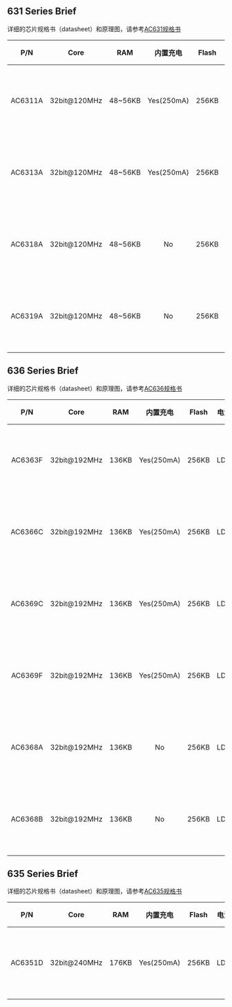 631 Series Brief
--------------

详细的芯片规格书（datasheet）和原理图，请参考[AC631规格书](./datasheet/AC631N规格书)

|P/N|Core|RAM|内置充电|Flash|电源|功耗|工作电压|工作温度|蓝牙协议|蓝牙版本|蓝牙速率|应用场景|OTA|Package|
|:-------:|:--------:|:-------:|:-------:|:-------:|:-------:|:-------:|:-------:|:-------:|:-------:|:-------:|:-------:|:-------:|:-------:|:-------:|
|AC6311A|32bit@120MHz|48~56KB|Yes(250mA)|256KB|LDO/DCDC|Sleep@30uA<br>Systemoff@1uA<br>TX 0dB@8mA<br>RX@|1.8~5.5V|Min:-40°C<br>Max:85°C|Classic:SDP/RFCOMM/SPP <br> LE:ATT/SM/HOGP/Mesh|SmartReady v5.0|1MbpsPHY <br> 2MbpsPHY <br> CodedPHY |蓝牙防丢/<br>Beacon/<br>蓝牙HID/<br>蓝牙透传<br>|Yes|
|AC6313A|32bit@120MHz|48~56KB|Yes(250mA)|256KB|LDO/DCDC|Sleep@30uA<br>Systemoff@1uA<br>TX 0dB@8mA<br>RX@|1.8~5.5V|Min:-40°C<br>Max:85°C|Classic:SDP/RFCOMM/SPP <br> LE:ATT/SM/HOGP/Mesh|SmartReady v5.0|1MbpsPHY <br> 2MbpsPHY <br> CodedPHY |蓝牙防丢/<br>Beacon/<br>蓝牙HID/<br>蓝牙透传<br>|Yes|
|AC6318A|32bit@120MHz|48~56KB|No        |256KB|LDO|Sleep@30uA<br>Systemoff@1uA<br>TX 0dB@8mA<br>RX@|1.8~3.6V|Min:-40°C<br>Max:85°C|Classic:SDP/RFCOMM/SPP <br> LE:ATT/SM/HOGP/Mesh|SmartReady v5.0|1MbpsPHY <br> 2MbpsPHY <br> CodedPHY |蓝牙防丢/<br>Beacon/<br>蓝牙HID/<br>蓝牙透传<br>|Yes|
|AC6319A|32bit@120MHz|48~56KB|No        |256KB|LDO/DCDC|Sleep@30uA<br>Systemoff@1uA<br>TX 0dB@8mA<br>RX@|1.8~3.6V|Min:-40°C<br>Max:85°C|Classic:SDP/RFCOMM/SPP <br> LE:ATT/SM/HOGP/Mesh|SmartReady v5.0|1MbpsPHY <br> 2MbpsPHY <br> CodedPHY |蓝牙防丢/<br>Beacon/<br>蓝牙HID/<br>蓝牙透传<br>|Yes|




636 Series Brief
--------------

详细的芯片规格书（datasheet）和原理图，请参考[AC636规格书](./datasheet/AC636N规格书)

|P/N|Core|RAM|内置充电|Flash|电源|功耗|工作电压|工作温度|蓝牙协议|蓝牙版本|蓝牙速率|应用场景|OTA|Package|
|:-------:|:--------:|:-------:|:-------:|:-------:|:-------:|:-------:|:-------:|:-------:|:-------:|:-------:|:-------:|:-------:|:-------:|:-------:|
|AC6363F|32bit@192MHz|136KB|Yes(250mA)|256KB|LDO|Sleep@80uA<br>Systemoff@1uA<br>TX 0dB@6.8mA<br>RX@|2.2~5.5V|Min:-40°C<br>Max:85°C|Classic:SDP/RFCOMM/SPP <br> LE:ATT/SM/HOGP/Mesh|SmartReady v5.1|1MbpsPHY <br> 2MbpsPHY <br> CodedPHY |蓝牙防丢/<br>Beacon/<br>蓝牙HID/<br>蓝牙透传<br>|Yes|
|AC6366C|32bit@192MHz|136KB|Yes(250mA)|256KB|LDO|Sleekp@80uA<br>Systemoff@1uA<br>TX 0dB@6.8mA<br>RX@|2.2~5.5V|Min:-40°C<br>Max:85°C|Classic:SDP/RFCOMM/SPP <br> LE:ATT/SM/HOGP/Mesh|SmartReady v5.1|1MbpsPHY <br> 2MbpsPHY <br> CodedPHY |蓝牙防丢/<br>Beacon/<br>蓝牙HID/<br>蓝牙透传<br>|Yes|
|AC6369C|32bit@192MHz|136KB|Yes(250mA)|256KB|LDO|Sleep@80uA<br>Systemoff@1uA<br>TX 0dB@6.8mA<br>RX@|2.2~5.5V|Min:-40°C<br>Max:85°C|Classic:SDP/RFCOMM/SPP <br> LE:ATT/SM/HOGP/Mesh|SmartReady v5.1|1MbpsPHY <br> 2MbpsPHY <br> CodedPHY |蓝牙防丢/<br>Beacon/<br>蓝牙HID/<br>蓝牙透传<br>|Yes|
|AC6369F|32bit@192MHz|136KB|Yes(250mA)|256KB|LDO|Sleep@80uA<br>Systemoff@1uA<br>TX 0dB@6.8mA<br>RX@|2.2~3.6V|Min:-40°C<br>Max:85°C|Classic:SDP/RFCOMM/SPP <br> LE:ATT/SM/HOGP/Mesh|SmartReady v5.1|1MbpsPHY <br> 2MbpsPHY <br> CodedPHY |蓝牙防丢/<br>Beacon/<br>蓝牙HID/<br>蓝牙透传<br>|Yes|
|AC6368A|32bit@192MHz|136KB|No|256KB|LDO|Sleep@80uA<br>Systemoff@1uA<br>TX 0dB@6.8mA<br>RX@|2.2~3.6V|Min:-40°C<br>Max:85°C|Classic:SDP/RFCOMM/SPP <br> LE:ATT/SM/HOGP/Mesh|SmartReady v5.1|1MbpsPHY <br> 2MbpsPHY <br> CodedPHY |蓝牙防丢/<br>Beacon/<br>蓝牙HID/<br>蓝牙透传<br>|Yes|
|AC6368B|32bit@192MHz|136KB|No|256KB|LDO|Sleep@80uA<br>Systemoff@1uA<br>TX 0dB@6.8mA<br>RX@|2.2~3.6V|Min:-40°C<br>Max:85°C|Classic:SDP/RFCOMM/SPP <br> LE:ATT/SM/HOGP/Mesh|SmartReady v5.1|1MbpsPHY <br> 2MbpsPHY <br> CodedPHY |蓝牙防丢/<br>Beacon/<br>蓝牙HID/<br>蓝牙透传<br>|Yes|


635 Series Brief
--------------

详细的芯片规格书（datasheet）和原理图，请参考[AC635规格书](./datasheet/AC635N规格书)

|P/N|Core|RAM|内置充电|Flash|电源|功耗|工作电压|工作温度|蓝牙协议|蓝牙版本|蓝牙速率|应用场景|OTA|Package|
|:-------:|:--------:|:-------:|:-------:|:-------:|:-------:|:-------:|:-------:|:-------:|:-------:|:-------:|:-------:|:-------:|:-------:|:-------:|
|AC6351D|32bit@240MHz|176KB|Yes(250mA)|256KB|LDO|Sleep@150uA<br>Systemoff@1uA<br>TX 0dB@6.8mA<br>RX@|2.2~5.5V|Min:-40°C<br>Max:85°C|Classic:SDP/RFCOMM/SPP <br> LE:ATT/SM/HOGP/Mesh|SmartReady v5.1|1MbpsPHY <br> 2MbpsPHY <br> CodedPHY |蓝牙防丢/<br>Beacon/<br>蓝牙HID/<br>蓝牙透传<br>|Yes|
